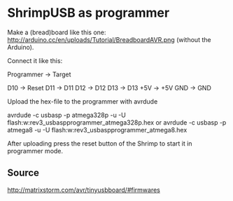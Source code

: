 ShrimpUSB as programmer
======================

Make a (bread)board like this one: http://arduino.cc/en/uploads/Tutorial/BreadboardAVR.png (without the Arduino).

Connect it like this:

Programmer	->	Target

D10		->	Reset
D11		->	D11
D12		->	D12
D13		->	D13
+5V		->	+5V
GND		->	GND

Upload the hex-file to the programmer with avrdude

avrdude -c usbasp -p atmega328p -u -U flash:w:rev3_usbaspprogrammer_atmega328p.hex
or
avrdude -c usbasp -p atmega8 -u -U flash:w:rev3_usbaspprogrammer_atmega8.hex

After uploading press the reset button of the Shrimp to start it in programmer mode.

Source
-----------
http://matrixstorm.com/avr/tinyusbboard/#firmwares